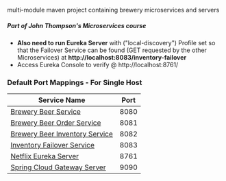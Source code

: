 multi-module maven project containing brewery microservices and servers

##### Part of John Thompson's Microservices course

- **Also need to run Eureka Server** with ("local-discovery") Profile set so that the Failover Service can be found (GET requested by the other Microservices)
    at **http://localhost:8083/inventory-failover**
- Access Eureka Console to verify @ http://localhost:8761/
  

### Default Port Mappings - For Single Host
| Service Name | Port | 
| --------| -----|
| [Brewery Beer Service](https://github.com/kawgh1/mssc-beer-service) | 8080 |
| [Brewery Beer Order Service](https://github.com/kawgh1/mssc-beer-order-service) | 8081 |
| [Brewery Beer Inventory Service](https://github.com/kawgh1/mssc-beer-inventory-service) | 8082 |
| [Inventory Failover Service](https://github.com/kawgh1/mssc-inventory-failover) | 8083 |
| [Netflix Eureka Server](https://github.com/kawgh1/brewery-eureka-server) | 8761
| [Spring Cloud Gateway Server](https://github.com/kawgh1/mssc-brewery-gateway) | 9090